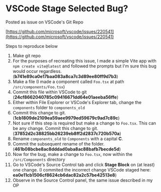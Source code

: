 # VSCode Stage Selected Bug?

Posted as issue on VSCode's Git Repo

[https://github.com/microsoft/vscode/issues/220541](https://github.com/microsoft/vscode/issues/220541)

Steps to reproduce below

1. Make git repo
2. For the purposes of recreating this issue, I made a simple Vite app with `npm create vite@latest` and followed the prompts but I'm sure this bug would occur regardless. (**b741e89ca0e17baa083a8ca7c3d89ee80ff9d7b3**)
3. Make a file (I made a component called `Foo.tsx` at path `/src/components/Foo.tsx`)
4. Commit this file within VSCode to git (**24cf8662040785c09416671dd64e01aeeba56ffe**)
5. Either within File Explorer or VSCode's Explorer tab, change the `components` folder to `components_old`
6. Commit this change to git. (**1cb1809de2109ea59aee9979ed59679c9ad7c89c**)
7. Not sure if this step is required but make a change to `Foo.tsx`. This can be any change. Commit this change to git. (**37852d2c38825bb26239eb8ff2d2837c720b570a**)
8. Rename `components_old` to `Components` with a capital **C**.
9. Commit the subsequent rename of the folder. (**461b08bcbe8ac8dddad0aba8ac88bafb7becde5d**)
10. Now for the bug, make a change to `Foo.tsx`, now within the `/src/Components` directory
11. Go to VSCode's Source Control tab and click **Stage Block** on (at least) one change. (I commited the incorrect change VSCode staged here: **ea0e11cb1506cf8624cb6dac82a2c57be42513e8**)
12. Observe in the Source Control panel, the same issue described in my OP

